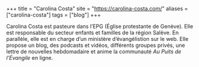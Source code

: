 +++
title = "Carolina Costa"
site = "https://carolina-costa.com/"
aliases = ["carolina-costa"]
tags = ["blog"]
+++

Carolina Costa est pasteure dans l’EPG (Église protestante de Genève). Elle est responsable du secteur enfants et familles de la région Salève. En parallèle, elle est en charge d’un ministère d’évangélistion sur le web. Elle propose un blog, des podcasts et vidéos, différents groupes privés, une lettre de nouvelles hebdomadaire et anime la communauté *Au Puits de l’Évangile* en ligne.

